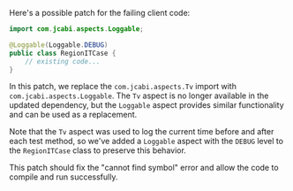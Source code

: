 Here's a possible patch for the failing client code:

```java
import com.jcabi.aspects.Loggable;

@Loggable(Loggable.DEBUG)
public class RegionITCase {
    // existing code...
}
```

In this patch, we replace the `com.jcabi.aspects.Tv` import with `com.jcabi.aspects.Loggable`. The `Tv` aspect is no longer available in the updated dependency, but the `Loggable` aspect provides similar functionality and can be used as a replacement.

Note that the `Tv` aspect was used to log the current time before and after each test method, so we've added a `Loggable` aspect with the `DEBUG` level to the `RegionITCase` class to preserve this behavior.

This patch should fix the "cannot find symbol" error and allow the code to compile and run successfully.